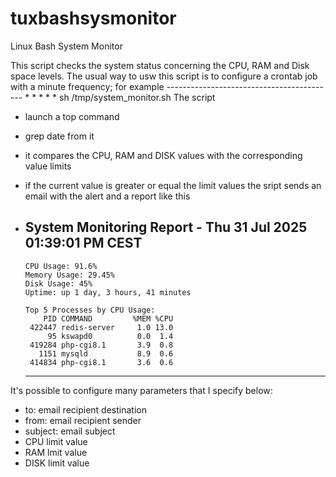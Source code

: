 # tuxbashsysmonitor
Linux Bash System Monitor

This script checks the system status concerning the CPU, RAM and Disk space levels.
The usual way to usw this script is to configure a crontab job with a minute frequency; for example
    ------------------------------------------
    * * * * * sh /tmp/system_monitor.sh
The script
- launch a top command
- grep date from it
- it compares the CPU, RAM and DISK values with the corresponding value limits
- if the current value is greater or equal the limit values the sript sends an email with the alert and a report like this

- System Monitoring Report - Thu 31 Jul 2025 01:39:01 PM CEST
    ------------------------------------------
      CPU Usage: 91.6%
      Memory Usage: 29.45%
      Disk Usage: 45%
      Uptime: up 1 day, 3 hours, 41 minutes
      
      Top 5 Processes by CPU Usage:
          PID COMMAND         %MEM %CPU
       422447 redis-server     1.0 13.0
           95 kswapd0          0.0  1.4
       419284 php-cgi8.1       3.9  0.8
         1151 mysqld           8.9  0.6
       414834 php-cgi8.1       3.6  0.6
    -----------------------------------------

  
It's possible to configure many parameters that I specify below:
- to: email recipient destination
- from: email recipient sender
- subject: email subject
- CPU limit value
- RAM lmit value
- DISK limit value
